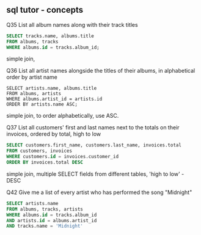 ## sql tutor - concepts

Q35
List all album names along with their track titles
```sql
SELECT tracks.name, albums.title 
FROM albums, tracks
WHERE albums.id = tracks.album_id;
```
simple join, 

Q36 
List all artist names alongside the titles of their albums, in alphabetical order by artist name
```
SELECT artists.name, albums.title 
FROM albums, artists
WHERE albums.artist_id = artists.id
ORDER BY artists.name ASC;
```

simple join, to order alphabetically, use ASC.

Q37
List all customers' first and last names next to the totals on their invoices, ordered by total, high to low
```sql
SELECT customers.first_name, customers.last_name, invoices.total
FROM customers, invoices
WHERE customers.id = invoices.customer_id
ORDER BY invoices.total DESC
```

simple join, multiple SELECT fields from different tables, 'high to low' - DESC


Q42
Give me a list of every artist who has performed the song "Midnight"
```sql
SELECT artists.name
FROM albums, tracks, artists
WHERE albums.id = tracks.album_id
AND artists.id = albums.artist_id
AND tracks.name = 'Midnight'
```